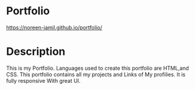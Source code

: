 # Portfolio
https://noreen-jamil.github.io/portfolio/

# Description
This is my Portfolio. Languages used to create this portfolio are HTML,and CSS. This portfolio contains all my projects and Links of My profilies. It is fully responsive With great UI.
